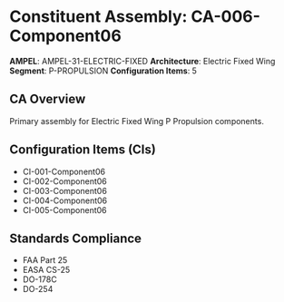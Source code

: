 # Constituent Assembly: CA-006-Component06

**AMPEL**: AMPEL-31-ELECTRIC-FIXED
**Architecture**: Electric Fixed Wing
**Segment**: P-PROPULSION
**Configuration Items**: 5

## CA Overview
Primary assembly for Electric Fixed Wing P Propulsion components.

## Configuration Items (CIs)
- CI-001-Component06
- CI-002-Component06
- CI-003-Component06
- CI-004-Component06
- CI-005-Component06

## Standards Compliance
- FAA Part 25
- EASA CS-25
- DO-178C
- DO-254
